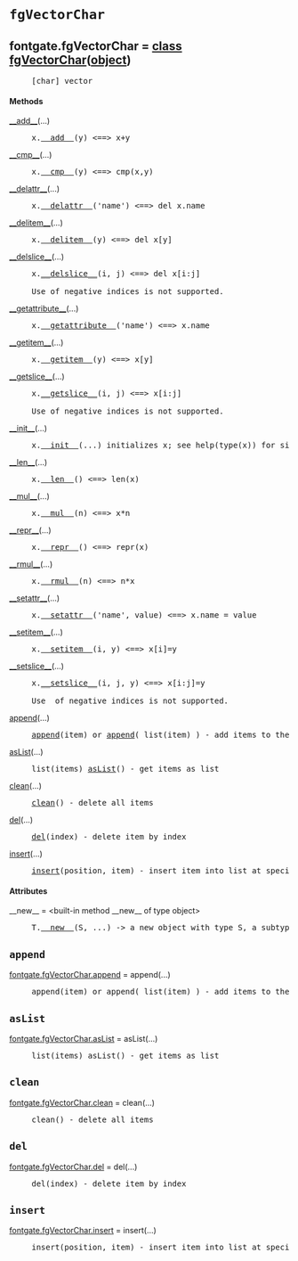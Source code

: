 

<a name="fontgate.fgVectorChar"></a>

# `fgVectorChar`


<dt class="class"><h2><span class="class-name">fontgate.fgVectorChar</span> = <a name="fontgate.fgVectorChar" href="#fontgate.fgVectorChar">class fgVectorChar</a>(<a href="./__builtin__.html#object">object</a>)</h2></dt><dd class="class"><dd>


<pre class="doc" markdown="0">[char] vector</pre>


</dd><h4 class="head-methods">Methods </h4><dl class="function"><dt><a name="fgVectorChar-__add__" href="#fgVectorChar-__add__"><span class="function-name">__add__</span></a><span class="argspec">(...)</span></dt><dd>

<pre class="doc" markdown="0">x.<a href="#fontgate.fgVectorChar-__add__">__add__</a>(y) <==> x+y</pre>

</dd></dl>
<dl class="function"><dt><a name="fgVectorChar-__cmp__" href="#fgVectorChar-__cmp__"><span class="function-name">__cmp__</span></a><span class="argspec">(...)</span></dt><dd>

<pre class="doc" markdown="0">x.<a href="#fontgate.fgVectorChar-__cmp__">__cmp__</a>(y) <==> cmp(x,y)</pre>

</dd></dl>
<dl class="function"><dt><a name="fgVectorChar-__delattr__" href="#fgVectorChar-__delattr__"><span class="function-name">__delattr__</span></a><span class="argspec">(...)</span></dt><dd>

<pre class="doc" markdown="0">x.<a href="#fontgate.fgVectorChar-__delattr__">__delattr__</a>('name') <==> del x.name</pre>

</dd></dl>
<dl class="function"><dt><a name="fgVectorChar-__delitem__" href="#fgVectorChar-__delitem__"><span class="function-name">__delitem__</span></a><span class="argspec">(...)</span></dt><dd>

<pre class="doc" markdown="0">x.<a href="#fontgate.fgVectorChar-__delitem__">__delitem__</a>(y) <==> del x[y]</pre>

</dd></dl>
<dl class="function"><dt><a name="fgVectorChar-__delslice__" href="#fgVectorChar-__delslice__"><span class="function-name">__delslice__</span></a><span class="argspec">(...)</span></dt><dd>

<pre class="doc" markdown="0">x.<a href="#fontgate.fgVectorChar-__delslice__">__delslice__</a>(i, j) <==> del x[i:j]

Use of negative indices is not supported.</pre>

</dd></dl>
<dl class="function"><dt><a name="fgVectorChar-__getattribute__" href="#fgVectorChar-__getattribute__"><span class="function-name">__getattribute__</span></a><span class="argspec">(...)</span></dt><dd>

<pre class="doc" markdown="0">x.<a href="#fontgate.fgVectorChar-__getattribute__">__getattribute__</a>('name') <==> x.name</pre>

</dd></dl>
<dl class="function"><dt><a name="fgVectorChar-__getitem__" href="#fgVectorChar-__getitem__"><span class="function-name">__getitem__</span></a><span class="argspec">(...)</span></dt><dd>

<pre class="doc" markdown="0">x.<a href="#fontgate.fgVectorChar-__getitem__">__getitem__</a>(y) <==> x[y]</pre>

</dd></dl>
<dl class="function"><dt><a name="fgVectorChar-__getslice__" href="#fgVectorChar-__getslice__"><span class="function-name">__getslice__</span></a><span class="argspec">(...)</span></dt><dd>

<pre class="doc" markdown="0">x.<a href="#fontgate.fgVectorChar-__getslice__">__getslice__</a>(i, j) <==> x[i:j]

Use of negative indices is not supported.</pre>

</dd></dl>
<dl class="function"><dt><a name="fgVectorChar-__init__" href="#fgVectorChar-__init__"><span class="function-name">__init__</span></a><span class="argspec">(...)</span></dt><dd>

<pre class="doc" markdown="0">x.<a href="#fontgate.fgVectorChar-__init__">__init__</a>(...) initializes x; see help(type(x)) for signature</pre>

</dd></dl>
<dl class="function"><dt><a name="fgVectorChar-__len__" href="#fgVectorChar-__len__"><span class="function-name">__len__</span></a><span class="argspec">(...)</span></dt><dd>

<pre class="doc" markdown="0">x.<a href="#fontgate.fgVectorChar-__len__">__len__</a>() <==> len(x)</pre>

</dd></dl>
<dl class="function"><dt><a name="fgVectorChar-__mul__" href="#fgVectorChar-__mul__"><span class="function-name">__mul__</span></a><span class="argspec">(...)</span></dt><dd>

<pre class="doc" markdown="0">x.<a href="#fontgate.fgVectorChar-__mul__">__mul__</a>(n) <==> x*n</pre>

</dd></dl>
<dl class="function"><dt><a name="fgVectorChar-__repr__" href="#fgVectorChar-__repr__"><span class="function-name">__repr__</span></a><span class="argspec">(...)</span></dt><dd>

<pre class="doc" markdown="0">x.<a href="#fontgate.fgVectorChar-__repr__">__repr__</a>() <==> repr(x)</pre>

</dd></dl>
<dl class="function"><dt><a name="fgVectorChar-__rmul__" href="#fgVectorChar-__rmul__"><span class="function-name">__rmul__</span></a><span class="argspec">(...)</span></dt><dd>

<pre class="doc" markdown="0">x.<a href="#fontgate.fgVectorChar-__rmul__">__rmul__</a>(n) <==> n*x</pre>

</dd></dl>
<dl class="function"><dt><a name="fgVectorChar-__setattr__" href="#fgVectorChar-__setattr__"><span class="function-name">__setattr__</span></a><span class="argspec">(...)</span></dt><dd>

<pre class="doc" markdown="0">x.<a href="#fontgate.fgVectorChar-__setattr__">__setattr__</a>('name', value) <==> x.name = value</pre>

</dd></dl>
<dl class="function"><dt><a name="fgVectorChar-__setitem__" href="#fgVectorChar-__setitem__"><span class="function-name">__setitem__</span></a><span class="argspec">(...)</span></dt><dd>

<pre class="doc" markdown="0">x.<a href="#fontgate.fgVectorChar-__setitem__">__setitem__</a>(i, y) <==> x[i]=y</pre>

</dd></dl>
<dl class="function"><dt><a name="fgVectorChar-__setslice__" href="#fgVectorChar-__setslice__"><span class="function-name">__setslice__</span></a><span class="argspec">(...)</span></dt><dd>

<pre class="doc" markdown="0">x.<a href="#fontgate.fgVectorChar-__setslice__">__setslice__</a>(i, j, y) <==> x[i:j]=y

Use  of negative indices is not supported.</pre>

</dd></dl>
<dl class="function"><dt><a name="fgVectorChar-append" href="#fgVectorChar-append"><span class="function-name">append</span></a><span class="argspec">(...)</span></dt><dd>

<pre class="doc" markdown="0"><a href="#fontgate.fgVectorChar-append">append</a>(item) or <a href="#fontgate.fgVectorChar-append">append</a>( list(item) ) - add items to the end of the list</pre>

</dd></dl>
<dl class="function"><dt><a name="fgVectorChar-asList" href="#fgVectorChar-asList"><span class="function-name">asList</span></a><span class="argspec">(...)</span></dt><dd>

<pre class="doc" markdown="0">list(items) <a href="#fontgate.fgVectorChar-asList">asList</a>() - get items as list</pre>

</dd></dl>
<dl class="function"><dt><a name="fgVectorChar-clean" href="#fgVectorChar-clean"><span class="function-name">clean</span></a><span class="argspec">(...)</span></dt><dd>

<pre class="doc" markdown="0"><a href="#fontgate.fgVectorChar-clean">clean</a>() - delete all items</pre>

</dd></dl>
<dl class="function"><dt><a name="fgVectorChar-del" href="#fgVectorChar-del"><span class="function-name">del</span></a><span class="argspec">(...)</span></dt><dd>

<pre class="doc" markdown="0"><a href="#fontgate.fgVectorChar-del">del</a>(index) - delete item by index</pre>

</dd></dl>
<dl class="function"><dt><a name="fgVectorChar-insert" href="#fgVectorChar-insert"><span class="function-name">insert</span></a><span class="argspec">(...)</span></dt><dd>

<pre class="doc" markdown="0"><a href="#fontgate.fgVectorChar-insert">insert</a>(position, item) - insert item into list at specified position</pre>

</dd></dl>

  <h4 class="head-attrs">Attributes </h4><dl><dt><span class="other-name">__new__</span> = &lt;built-in method __new__ of type object&gt;<dd>

<pre class="doc" markdown="0">T.<a href="#fontgate.fgVectorChar-__new__">__new__</a>(S, ...) -> a new object with type S, a subtype of T</pre>

</dd></dl>
</dd>


<a name="fontgate.fgVectorChar.append"></a>

## `append`


<dl class="function"><dt><a name="-fontgate.fgVectorChar.append" href="#-fontgate.fgVectorChar.append"><span class="function-name">fontgate.fgVectorChar.append</span></a> = append<span class="argspec">(...)</span></dt><dd>

<pre class="doc" markdown="0">append(item) or append( list(item) ) - add items to the end of the list</pre>

</dd></dl>



<a name="fontgate.fgVectorChar.asList"></a>

## `asList`


<dl class="function"><dt><a name="-fontgate.fgVectorChar.asList" href="#-fontgate.fgVectorChar.asList"><span class="function-name">fontgate.fgVectorChar.asList</span></a> = asList<span class="argspec">(...)</span></dt><dd>

<pre class="doc" markdown="0">list(items) asList() - get items as list</pre>

</dd></dl>



<a name="fontgate.fgVectorChar.clean"></a>

## `clean`


<dl class="function"><dt><a name="-fontgate.fgVectorChar.clean" href="#-fontgate.fgVectorChar.clean"><span class="function-name">fontgate.fgVectorChar.clean</span></a> = clean<span class="argspec">(...)</span></dt><dd>

<pre class="doc" markdown="0">clean() - delete all items</pre>

</dd></dl>



<a name="fontgate.fgVectorChar.del"></a>

## `del`


<dl class="function"><dt><a name="-fontgate.fgVectorChar.del" href="#-fontgate.fgVectorChar.del"><span class="function-name">fontgate.fgVectorChar.del</span></a> = del<span class="argspec">(...)</span></dt><dd>

<pre class="doc" markdown="0">del(index) - delete item by index</pre>

</dd></dl>



<a name="fontgate.fgVectorChar.insert"></a>

## `insert`


<dl class="function"><dt><a name="-fontgate.fgVectorChar.insert" href="#-fontgate.fgVectorChar.insert"><span class="function-name">fontgate.fgVectorChar.insert</span></a> = insert<span class="argspec">(...)</span></dt><dd>

<pre class="doc" markdown="0">insert(position, item) - insert item into list at specified position</pre>

</dd></dl>

